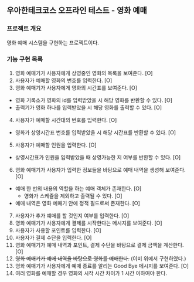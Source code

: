 ## 우아한테크코스 오프라인 테스트 - 영화 예매

### 프로젝트 개요
영화 예매 시스템을 구현하는 프로젝트이다.

### 기능 구현 목록

1. 영화 예매기가 사용자에게 상영중인 영화의 목록을 보여준다. [O]
2. 사용자가 예매할 영화의 번호를 입력한다. [O]
3. 영화 예매기가 사용자에게 영화의 시간표를 보여준다. [O]
  - 영화 기록소가 영화의 id를 입력받았을 시 해당 영화를 반환할 수 있다. [O]
  - 출력기가 영화 하나를 입력받았을 시 해당 영화를 출력할 수 있다. [O]
4. 사용자가 예매할 시간대의 번호를 입력한다. [O]
  - 영화가 상영시간표 번호를 입력받았을 시 해당 시간표를 반환할 수 있다. [O]
5. 사용자가 예매할 인원을 입력한다. [O]
  - 상영시간표가 인원을 입력받았을 때 상영가능한 지 여부를 반환할 수 있다. [O]
6. 영화 예매기가 사용자가 입력한 정보들을 바탕으로 예매 내역을 생성해 보여준다. [O]
  - 예매 한 번의 내용의 역할을 하는 예매 객체가 존재한다. [O]
    - 영화가 스케쥴을 제외하고 출력될 수 있다. [O]
  - 예매 내역은 영화 예매기 안에 정적 필드로써 존재한다. [O]
7. 사용자가 추가 예매를 할 것인지 여부를 입력한다. [O]
8. 영화 예매기가 사용자에게 결제를 시작한다는 메시지를 보여준다. [O]
9. 사용자가 사용할 포인트를 입력한다. [O]
10. 사용자가 결제 수단을 입력한다. [O]
11. 영화 예매기가 예매 내역과 포인트, 결제 수단을 바탕으로 결제 금액을 계산한다. [O]
12. ~~영화 예매기가 예매 내역을 바탕으로 영화를 예매한다.~~ (이미 위에서 구현하였다.)
13. 영화 예매기가 사용자에게 예매 종료를 알리는 Good Bye 메시지를 보여준다. [O]
14. 여러 영화를 예매할 경우 영화의 시작 시간 차이가 1 시간 이하여야 한다.